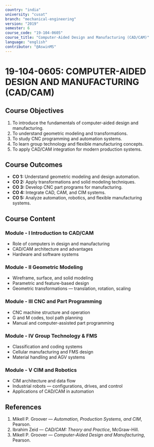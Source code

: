 ```yaml
---
country: "india"
university: "cusat"
branch: "mechanical-engineering"
version: "2019"
semester: 6
course_code: "19-104-0605"
course_title: "Computer-Aided Design and Manufacturing (CAD/CAM)"
language: "english"
contributor: "@AswinMS"
---
```


# 19-104-0605: COMPUTER-AIDED DESIGN AND MANUFACTURING (CAD/CAM)

## Course Objectives
1. To introduce the fundamentals of computer-aided design and manufacturing.
2. To understand geometric modeling and transformations.
3. To study CNC programming and automation systems.
4. To learn group technology and flexible manufacturing concepts.
5. To apply CAD/CAM integration for modern production systems.

## Course Outcomes
* **CO 1:** Understand geometric modeling and design automation.
* **CO 2:** Apply transformations and solid modeling techniques.
* **CO 3:** Develop CNC part programs for manufacturing.
* **CO 4:** Integrate CAD, CAM, and CIM systems.
* **CO 5:** Analyze automation, robotics, and flexible manufacturing systems.

## Course Content

### Module - I Introduction to CAD/CAM
* Role of computers in design and manufacturing
* CAD/CAM architecture and advantages
* Hardware and software systems

### Module - II Geometric Modeling
* Wireframe, surface, and solid modeling
* Parametric and feature-based design
* Geometric transformations — translation, rotation, scaling

### Module - III CNC and Part Programming
* CNC machine structure and operation
* G and M codes, tool path planning
* Manual and computer-assisted part programming

### Module - IV Group Technology & FMS
* Classification and coding systems
* Cellular manufacturing and FMS design
* Material handling and AGV systems

### Module - V CIM and Robotics
* CIM architecture and data flow
* Industrial robots — configurations, drives, and control
* Applications of CAD/CAM in automation

## References
1. Mikell P. Groover — *Automation, Production Systems, and CIM*, Pearson.
2. Ibrahim Zeid — *CAD/CAM: Theory and Practice*, McGraw-Hill.
3. Mikell P. Groover — *Computer-Aided Design and Manufacturing*, Pearson.
